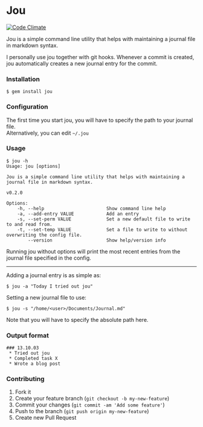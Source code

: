 # Jou
[![Code Climate](https://codeclimate.com/github/phansch/jou.png)](https://codeclimate.com/github/phansch/jou)

Jou is a simple command line utility that helps with maintaining a journal file in markdown syntax.

I personally use jou together with git hooks. Whenever a commit is created, 
jou automatically creates a new journal entry for the commit.

### Installation

    $ gem install jou

### Configuration
The first time you start jou, you will have to specify the path to your journal file.  
Alternatively, you can edit `~/.jou`

### Usage

    $ jou -h      
    Usage: jou [options]

    Jou is a simple command line utility that helps with maintaining a journal file in markdown syntax.

    v0.2.0

    Options:
        -h, --help                       Show command line help
        -a, --add-entry VALUE            Add an entry
        -s, --set-perm VALUE             Set a new default file to write to and read from.
        -t, --set-temp VALUE             Set a file to write to without overwriting the config file.
            --version                    Show help/version info

Running jou without options will print the most recent entries from the journal file specified in the config.

--- 

Adding a journal entry is as simple as:

    $ jou -a "Today I tried out jou"

Setting a new journal file to use:

    $ jou -s "/home/<user>/Documents/Journal.md"

Note that you will have to specify the absolute path here.

### Output format

    ### 13.10.03
     * Tried out jou
     * Completed task X
     * Wrote a blog post

### Contributing

1. Fork it
2. Create your feature branch (`git checkout -b my-new-feature`)
3. Commit your changes (`git commit -am 'Add some feature'`)
4. Push to the branch (`git push origin my-new-feature`)
5. Create new Pull Request